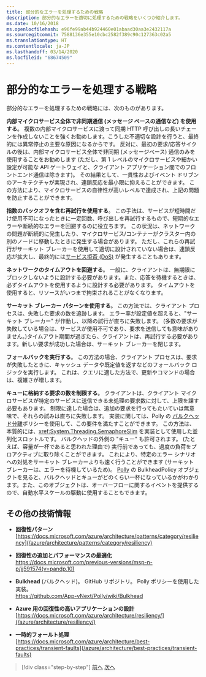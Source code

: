 ```yaml
---
title: 部分的なエラーを処理するための戦略
description: 部分的なエラーを適切に処理するための戦略をいくつか紹介します。
ms.date: 10/16/2018
ms.openlocfilehash: e96fe99ab44b924460e01abaad30aa3e2432117a
ms.sourcegitcommit: 7588136e355e10cbc2582f389c90c127363c02a5
ms.translationtype: HT
ms.contentlocale: ja-JP
ms.lasthandoff: 03/14/2020
ms.locfileid: "68674509"
---
```

# <a name="strategies-to-handle-partial-failure"></a>部分的なエラーを処理する戦略

部分的なエラーを処理するための戦略には、次のものがあります。

**内部マイクロサービス全体で非同期通信 (メッセージ ベースの通信など) を使用する**。 複数の内部マイクロサービスに渡って同期 HTTP 呼び出しの長いチェーンを作成しないことを強くお勧めします。こうした不適切な設計を行うと、最終的には異常停止の主要な原因になるからです。 反対に、最初の要求/応答サイクルの後は、内部マイクロサービス全体で非同期 (メッセージベース) 通信のみを使用することをお勧めします (ただし、第 1 レベルのマイクロサービスや細かい設定が可能な API ゲートウェイと、クライアント アプリケーション間でのフロントエンド通信は除きます)。 その結果として、一貫性およびイベント ドリブンのアーキテクチャが実現され、連鎖反応を最小限に抑えることができます。 この方法により、マイクロサービスの自律性が高いレベルで達成され、上記の問題を防止することができます。

**指数のバックオフを含む再試行を使用する**。 この手法は、サービスが短時間だけ使用不可になったときに一定回数、呼び出しを再試行するもので、短期的なエラーや断続的なエラーを回避するのに役立ちます。 この状況は、ネットワークの問題が断続的に発生したり、マイクロサービス/コンテナーがクラスター内の別のノードに移動したときに発生する場合があります。 ただし、これらの再試行がサーキット ブレーカーを使用して適切に設計されていない場合は、連鎖反応が拡大し、最終的には[サービス拒否 (DoS)](https://en.wikipedia.org/wiki/Denial-of-service_attack) が発生することもあります。

**ネットワークのタイムアウトを回避する**。 一般に、クライアントは、無期限にブロックしないように設計する必要があります。また、応答を待機するときは、必ずタイムアウトを使用するように設計する必要があります。 タイムアウトを使用すると、リソースがいつまで拘束されることがなくなります。

**サーキット ブレーカー パターンを使用する**。 この方法では、クライアント プロセスは、失敗した要求の数を追跡します。 エラー率が設定値を超えると、"サーキット ブレーカー" が作動し、以降の試行が直ちに失敗します。 (多数の要求が失敗している場合は、サービスが使用不可であり、要求を送信しても意味がありません。)タイムアウト期間が過ぎたら、クライアントは、再試行する必要があります。新しい要求が成功した場合は、サーキット ブレーカーを閉じます。

**フォールバックを実行する**。 この方法の場合、クライアント プロセスは、要求が失敗したときに、キャッシュ データや既定値を返すなどのフォールバック ロジックを実行します。 これは、クエリに適した方法で、更新やコマンドの場合は、複雑さが増します。

**キューに格納する要求の数を制限する**。 クライアントは、クライアント マイクロサービスが特定のサービスに送信できる未処理の要求数に対して、上限を課す必要もあります。 制限に達した場合は、追加の要求を行ってもたいていは無意味で、それらの試みは直ちに失敗します。 実装に関しては、Polly の [バルクヘッド分離](https://github.com/App-vNext/Polly/wiki/Bulkhead)ポリシーを使用して、この要件を満たすことができます。 この方法は、本質的には、<xref:System.Threading.SemaphoreSlim> を実装として使用した並列化スロットルです。 バルクヘッドの外側の "キュー" も許可されます。 (たとえば、容量が一杯であると思われた理由で) 実行前であっても、過度の負荷をプロアクティブに取り除くことができます。 これにより、特定のエラー シナリオへの対処をサーキット ブレーカーよりも速く行うことができます (サーキット ブレーカーは、エラーを待機しているため)。 [Polly](http://www.thepollyproject.org/) の BulkheadPolicy オブジェクトを見ると、バルクヘッドとキューがどのくらい一杯になっているかがわかります。また、このオブジェクトは、オーバーフローに関するイベントを提供するので、自動水平スケールの駆動に使用することもできます。

## <a name="additional-resources"></a>その他の技術情報

- **回復性パターン**\
  [https://docs.microsoft.com/azure/architecture/patterns/category/resiliency](/azure/architecture/patterns/category/resiliency)

- **回復性の追加とパフォーマンスの最適化**\
  <https://docs.microsoft.com/previous-versions/msp-n-p/jj591574(v=pandp.10)>

- **Bulkhead** (バルクヘッド)。 GitHub リポジトリ。 Polly ポリシーを使用した実装。\
  <https://github.com/App-vNext/Polly/wiki/Bulkhead>

- **Azure 用の回復性の高いアプリケーションの設計**\
  [https://docs.microsoft.com/azure/architecture/resiliency/](/azure/architecture/resiliency/)

- **一時的フォールト処理**\
  [https://docs.microsoft.com/azure/architecture/best-practices/transient-faults](/azure/architecture/best-practices/transient-faults)

>[!div class="step-by-step"]
>[前へ](handle-partial-failure.md)
>[次へ](implement-retries-exponential-backoff.md)
